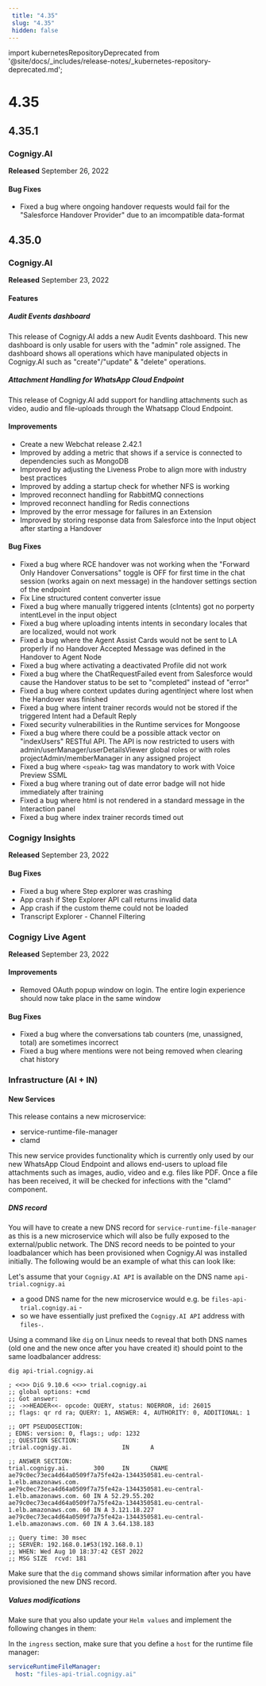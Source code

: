 ```yaml
---
 title: "4.35" 
 slug: "4.35" 
 hidden: false 
---
```


import kubernetesRepositoryDeprecated from '@site/docs/_includes/release-notes/_kubernetes-repository-deprecated.md';


# 4.35

<kubernetesRepositoryDeprecated />

## 4.35.1

### Cognigy.AI

**Released** September 26, 2022

#### Bug Fixes

- Fixed a bug where ongoing handover requests would fail for the "Salesforce Handover Provider" due to an imcompatible data-format

## 4.35.0

### Cognigy.AI

**Released** September 23, 2022

#### Features

##### Audit Events dashboard

This release of Cognigy.AI adds a new Audit Events dashboard. This new dashboard is only usable for users with the "admin" role assigned. The dashboard shows all operations which have manipulated objects in Cognigy.AI such as "create"/"update" & "delete" operations.

##### Attachment Handling for WhatsApp Cloud Endpoint

This release of Cognigy.AI add support for handling attachments such as video, audio and file-uploads through the Whatsapp Cloud Endpoint.

#### Improvements

- Create a new Webchat release 2.42.1
- Improved by adding a metric that shows if a service is connected to dependencies such as MongoDB
- Improved by adjusting the Liveness Probe to align more with industry best practices
- Improved by adding a startup check for whether NFS is working
- Improved reconnect handling for RabbitMQ connections
- Improved reconnect handling for Redis connections
- Improved by the error message for failures in an Extension
- Improved by storing response data from Salesforce into the Input object after starting a Handover

#### Bug Fixes

- Fixed a bug where RCE handover was not working when the "Forward Only Handover Conversations" toggle is OFF for first time in the chat session (works again on next message) in the handover settings section of the endpoint
- Fix Line structured content converter issue
- Fixed a bug where manually triggered intents (cIntents) got no porperty intentLevel in the input object
- Fixed a bug where uploading intents intents in secondary locales that are localized, would not work
- Fixed a bug where the Agent Assist Cards would not be sent to LA properly if no Handover Accepted Message was defined in the Handover to Agent Node
- Fixed a bug where activating a deactivated Profile did not work
- Fixed a bug where the ChatRequestFailed event from Salesforce would cause the Handover status to be set to "completed" instead of "error"
- Fixed a bug where context updates during agentInject where lost when the Handover was finished
- Fixed a bug where intent trainer records would not be stored if the triggered Intent had a Default Reply
- Fixed security vulnerabilities in the Runtime services for Mongoose
- Fixed a bug where there could be a possible attack vector on "indexUsers" RESTful API. The API is now restricted to users with admin/userManager/userDetailsViewer global roles or with roles projectAdmin/memberManager in any assigned project
- Fixed a bug where `<speak>` tag was mandatory to work with Voice Preview SSML
- Fixed a bug where traning out of date error badge will not hide immediately after training
- Fixed a bug where html is not rendered in a standard message in the Interaction panel
- Fixed a bug where index trainer records timed out

### Cognigy Insights

**Released** September 23, 2022

#### Bug Fixes

- Fixed a bug where Step explorer was crashing
- App crash if Step Explorer API call returns invalid data
- App crash if the custom theme could not be loaded
- Transcript Explorer - Channel Filtering

### Cognigy Live Agent

**Released** September 23, 2022

#### Improvements

- Removed OAuth popup window on login. The entire login experience should now take place in the same window

#### Bug Fixes

- Fixed a bug where the conversations tab counters (me, unassigned, total) are sometimes incorrect
- Fixed a bug where mentions were not being removed when clearing chat history

### Infrastructure (AI + IN)

#### New Services

This release contains a new microservice:

- service-runtime-file-manager
- clamd

This new service provides functionality which is currently only used by our new
WhatsApp Cloud Endpoint and allows end-users to upload file attachments such as
images, audio, video and e.g. files like PDF. Once a file has been received, it
will be checked for infections with the "clamd" component.

##### DNS record

You will have to create a new DNS record for `service-runtime-file-manager` as
this is a new microservice which will also be fully exposed to the external/public
network. The DNS record needs to be pointed to your loadbalancer which has been
provisioned when Cognigy.AI was installed initially. The following would be an
example of what this can look like:

Let's assume that your `Cognigy.AI API` is available on the DNS name `api-trial.cognigy.ai`

- a good DNS name for the new microservice would e.g. be `files-api-trial.cognigy.ai` -
- so we have essentially just prefixed the `Cognigy.AI API` address with `files-`.

Using a command like `dig` on Linux needs to reveal that both DNS names (old one and
the new once after you have created it) should point to the same loadbalancer address:

```
dig api-trial.cognigy.ai

; <<>> DiG 9.10.6 <<>> trial.cognigy.ai
;; global options: +cmd
;; Got answer:
;; ->>HEADER<<- opcode: QUERY, status: NOERROR, id: 26015
;; flags: qr rd ra; QUERY: 1, ANSWER: 4, AUTHORITY: 0, ADDITIONAL: 1

;; OPT PSEUDOSECTION:
; EDNS: version: 0, flags:; udp: 1232
;; QUESTION SECTION:
;trial.cognigy.ai.              IN      A

;; ANSWER SECTION:
trial.cognigy.ai.       300     IN      CNAME   ae79c0ec73eca4d64a0509f7a75fe42a-1344350581.eu-central-1.elb.amazonaws.com.
ae79c0ec73eca4d64a0509f7a75fe42a-1344350581.eu-central-1.elb.amazonaws.com. 60 IN A 52.29.55.202
ae79c0ec73eca4d64a0509f7a75fe42a-1344350581.eu-central-1.elb.amazonaws.com. 60 IN A 3.121.18.227
ae79c0ec73eca4d64a0509f7a75fe42a-1344350581.eu-central-1.elb.amazonaws.com. 60 IN A 3.64.138.183

;; Query time: 30 msec
;; SERVER: 192.168.0.1#53(192.168.0.1)
;; WHEN: Wed Aug 10 18:37:42 CEST 2022
;; MSG SIZE  rcvd: 181
```

Make sure that the `dig` command shows similar information after you have provisioned
the new DNS record.

##### Values modifications

Make sure that you also update your `Helm values` and implement the following changes in them:

In the `ingress` section, make sure that you define a `host` for the runtime file manager:

```yaml
serviceRuntimeFileManager:
  host: "files-api-trial.cognigy.ai"
```
